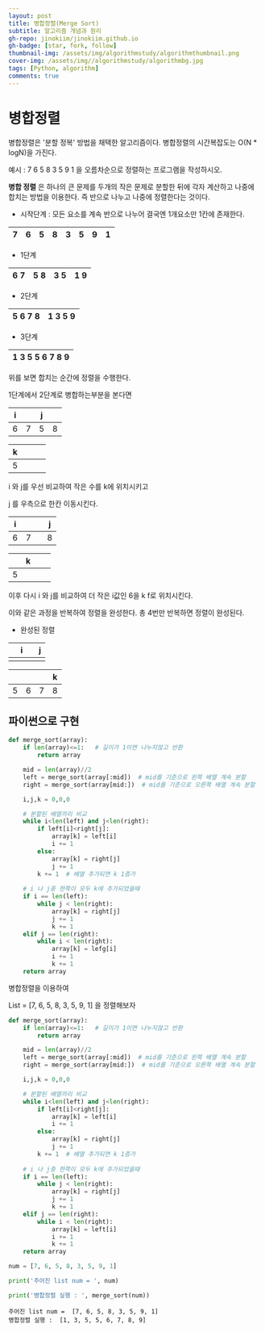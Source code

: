 ```yaml
---
layout: post
title: 병합정렬(Merge Sort)
subtitle: 알고리즘 개념과 원리
gh-repo: jinokiim/jinokiim.github.io
gh-badge: [star, fork, follow]
thumbnail-img: /assets/img/algorithmstudy/algorithmthumbnail.png
cover-img: /assets/img//algorithmstudy/algorithmbg.jpg
tags: [Python, algorithm]
comments: true
---
```


# 병합정렬

병합정렬은 '분할 정복' 방법을 채택한 알고리즘이다. 병합정렬의 시간복잡도는 O(N * logN)을 가진다.

예시 : 7 6 5 8 3 5 9 1 을 오름차순으로 정렬하는 프로그램을 작성하시오.

**병합 정렬** 은 하나의 큰 문제를 두개의 작은 문제로 분할한 뒤에 각자 계산하고 나중에 합치는 방법을 이용한다. 즉 반으로 나누고 나중에 정렬한다는 것이다.



* 시작단계 : 모든 요소를 계속 반으로 나누어 결국엔 1개요소만 1칸에 존재한다.

|  7   |  6   |  5   |  8   |  3   |  5   |  9   |  1   |
| :--: | :--: | :--: | :--: | :--: | :--: | :--: | :--: |

* 1단계

| 6    7 | 5    8 | 3    5 | 1    9 |
| :----: | :----: | :----: | :----: |

* 2단계

| 5   6    7    8 | 1       3      5      9 |
| :-------------: | :---------------------: |

* 3단계

| 1    3    5    5    6    7    8    9 |
| :----------------------------------: |

 

위를 보면 합치는 순간에 정렬을 수행한다.

1단계에서 2단계로 병합하는부분을 본다면

| i    |      | j    |      |
| ---- | ---- | ---- | ---- |
| 6    | 7    | 5    | 8    |

| k    |      |      |      |
| ---- | ---- | ---- | ---- |
| 5    |      |      |      |

i 와 j를 우선 비교하여 작은 수를 k에 위치시키고

j 를 우측으로 한칸 이동시킨다.

| i    |      |      | j    |
| ---- | ---- | ---- | ---- |
| 6    | 7    |      | 8    |

|      | k    |      |      |
| ---- | ---- | ---- | ---- |
| 5    |      |      |      |

이후 다시 i 와 j를 비교하여 더 작은 i값인 6을 k f로 위치시킨다.

이와 같은 과정을 반복하여 정렬을 완성한다. 총 4번만 반복하면 정렬이 완성된다.

* 완성된 정렬

|      | i    |      | j    |
| ---- | ---- | ---- | ---- |
|      |      |      |      |

|      |      |      | k    |
| ---- | ---- | ---- | ---- |
| 5    | 6    | 7    | 8    |



## 파이썬으로 구현

```python
def merge_sort(array):
    if len(array)<=1:   # 길이가 1이면 나누지않고 반환
        return array

    mid = len(array)//2
    left = merge_sort(array[:mid])  # mid를 기준으로 왼쪽 배열 계속 분할
    right = merge_sort(array[mid:])  # mid를 기준으로 오른쪽 배열 계속 분할

    i,j,k = 0,0,0

    # 분할된 배열끼리 비교
    while i<len(left) and j<len(right):
        if left[i]<right[j]:
            array[k] = left[i]
            i += 1
        else:
            array[k] = right[j]
            j += 1
        k += 1  # 배열 추가되면 k 1증가
    
    # i 나 j중 한쪽이 모두 k에 추가되었을때
    if i == len(left):
        while j < len(right):
            array[k] = right[j]
            j += 1
            k += 1
    elif j == len(right):
        while i < len(right):
            array[k] = lefg[i]
            i += 1
            k += 1
    return array
```

병합정렬을 이용하여 

List = [7, 6, 5, 8, 3, 5, 9, 1] 을 정렬해보자

```python
def merge_sort(array):
    if len(array)<=1:   # 길이가 1이면 나누지않고 반환
        return array

    mid = len(array)//2
    left = merge_sort(array[:mid])  # mid를 기준으로 왼쪽 배열 계속 분할
    right = merge_sort(array[mid:])  # mid를 기준으로 오른쪽 배열 계속 분할

    i,j,k = 0,0,0

    # 분할된 배열끼리 비교
    while i<len(left) and j<len(right):
        if left[i]<right[j]:
            array[k] = left[i]
            i += 1
        else:
            array[k] = right[j]
            j += 1
        k += 1  # 배열 추가되면 k 1증가
    
    # i 나 j중 한쪽이 모두 k에 추가되었을때
    if i == len(left):
        while j < len(right):
            array[k] = right[j]
            j += 1
            k += 1
    elif j == len(right):
        while i < len(right):
            array[k] = left[i]
            i += 1
            k += 1
    return array

num = [7, 6, 5, 8, 3, 5, 9, 1]

print('주어진 list num = ', num)

print('병합정렬 실행 : ', merge_sort(num))
```

```
주어진 list num =  [7, 6, 5, 8, 3, 5, 9, 1]
병합정렬 실행 :  [1, 3, 5, 5, 6, 7, 8, 9]
```

